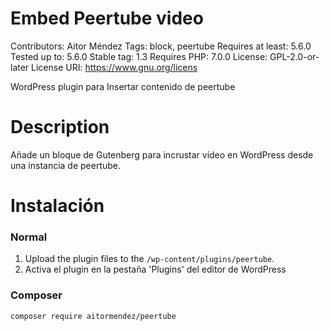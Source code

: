 # Embed Peertube video
Contributors:      Aitor Méndez
Tags:              block, peertube
Requires at least: 5.6.0
Tested up to:      5.6.0
Stable tag:        1.3
Requires PHP:      7.0.0
License:           GPL-2.0-or-later
License URI:       https://www.gnu.org/licens

WordPress plugin para Insertar contenido de peertube

# Description

Añade un bloque de Gutenberg para incrustar vídeo en WordPress desde una instancia de peertube.

# Instalación

### Normal

1. Upload the plugin files to the `/wp-content/plugins/peertube`.
1. Activa el plugin en la pestaña 'Plugins' del editor de WordPress

### Composer

`composer require aitormendez/peertube`
